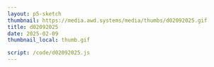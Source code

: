 ```yaml
---
layout: p5-sketch
thumbnail: https://media.awd.systems/media/thumbs/d02092025.gif
title: d02092025
date: 2025-02-09
thumbnail_local: thumb.gif

script: /code/d02092025.js
---
```

